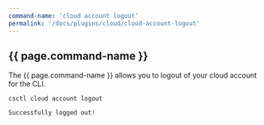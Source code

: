 ```yaml
---
command-name: 'cloud account logout'
permalink: '/docs/plugins/cloud/cloud-account-logout'
---
```


<h2> {{ page.command-name }} </h2>

<p>
The {{ page.command-name }} allows you to logout of your cloud account for the CLI.
</p>

~~~
csctl cloud account logout

Successfully logged out!
~~~
